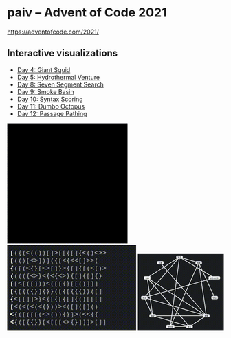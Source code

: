 paiv – Advent of Code 2021
==
https://adventofcode.com/2021/

Interactive visualizations
--

* [Day 4: Giant Squid](https://paiv.github.io/aoc2021/day/4/)
* [Day 5: Hydrothermal Venture](https://paiv.github.io/aoc2021/day/5/)
* [Day 8: Seven Segment Search](https://paiv.github.io/aoc2021/day/8/)
* [Day 9: Smoke Basin](https://paiv.github.io/aoc2021/day/9/)
* [Day 10: Syntax Scoring](https://paiv.github.io/aoc2021/day/10/)
* [Day 11: Dumbo Octopus](https://paiv.github.io/aoc2021/day/11/)
* [Day 12: Passage Pathing](https://paiv.github.io/aoc2021/day/12/)

![Day 9: Smoke Basin](docs/day/9/smog.gif)
![Day 10: Syntax Scoring](docs/day/10/syntax.gif)
<img src="docs/day/12/search.gif" width="200" alt="Day 12: Passage Pathing">